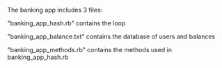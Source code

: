 The banking app includes 3 files:

"banking_app_hash.rb" contains the loop

"banking_app_balance.txt" contains the database of users and balances

"banking_app_methods.rb" contains the methods used in banking_app_hash.rb
